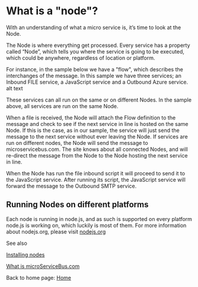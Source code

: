 # What is a "node"?

With an understanding of what a micro service is, it’s time to look at the Node.

The Node is where everything get processed. Every service has a property called “Node”, which tells you where the service is going to be executed, which could be anywhere, regardless of location or platform.

For instance, in the sample below we have a "flow", which describes the interchanges of the message. In this sample we have three services; an Inbound FILE service, a JavaScript service and a Outbound Azure service. alt text

These services can all run on the same or on different Nodes. In the sample above, all services are run on the same Node.

When a file is received, the Node will attach the Flow definition to the message and check to see if the next service in line is hosted on the same Node. If this is the case, as in our sample, the service will just send the message to the next service without ever leaving the Node. If services are run on different nodes, the Node will send the message to microservicebus.com. The site knows about all connected Nodes, and will re-direct the message from the Node to the Node hosting the next service in line.

When the Node has run the file inbound script it will proceed to send it to the JavaScript service. After running its script, the JavaScript service will forward the message to the Outbound SMTP service.

## Running Nodes on different platforms

Each node is running in node.js, and as such is supported on every platform node.js is working on, which luckily is most of them. For more information about nodejs.org, please visit [nodejs.org](node.js)

See also

[Installing nodes](https://vattenfall.microservicebus.com/wiki/View/1043) 

[What is microServiceBus.com](https://microservicebus.com/wiki/View/1039)

Back to home page: [Home](/microServiceBus.docs/)